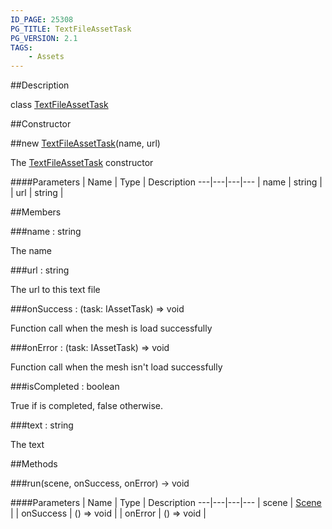 ```yaml
---
ID_PAGE: 25308
PG_TITLE: TextFileAssetTask
PG_VERSION: 2.1
TAGS:
    - Assets
---
```

##Description

class [TextFileAssetTask](/classes/2.2/TextFileAssetTask)



##Constructor

##new [TextFileAssetTask](/classes/2.2/TextFileAssetTask)(name, url)

The [TextFileAssetTask](/classes/2.2/TextFileAssetTask) constructor

####Parameters
 | Name | Type | Description
---|---|---|---
 | name | string | 
 | url | string | 

##Members

###name : string

The name

###url : string

The url to this text file

###onSuccess : (task: IAssetTask) =&gt; void

Function call when the mesh is load successfully

###onError : (task: IAssetTask) =&gt; void

Function call when the mesh isn't load successfully

###isCompleted : boolean

True if is completed, false otherwise.

###text : string

The text

##Methods

###run(scene, onSuccess, onError) &rarr; void



####Parameters
 | Name | Type | Description
---|---|---|---
 | scene | [Scene](/classes/2.2/Scene) | 
 | onSuccess | () =&gt; void | 
 | onError | () =&gt; void | 

